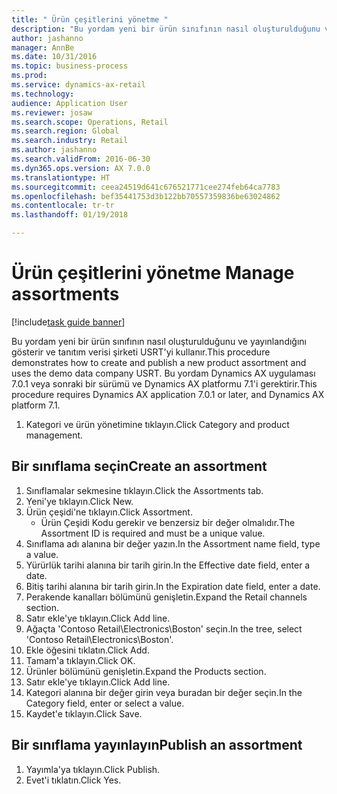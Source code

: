 ```yaml
--- 
title: " Ürün çeşitlerini yönetme "
description: "Bu yordam yeni bir ürün sınıfının nasıl oluşturulduğunu ve yayınlandığını gösterir ve tanıtım verisi şirketi USRT'yi kullanır."
author: jashanno
manager: AnnBe
ms.date: 10/31/2016
ms.topic: business-process
ms.prod: 
ms.service: dynamics-ax-retail
ms.technology: 
audience: Application User
ms.reviewer: josaw
ms.search.scope: Operations, Retail
ms.search.region: Global
ms.search.industry: Retail
ms.author: jashanno
ms.search.validFrom: 2016-06-30
ms.dyn365.ops.version: AX 7.0.0
ms.translationtype: HT
ms.sourcegitcommit: ceea24519d641c676521771cee274feb64ca7783
ms.openlocfilehash: bef35441753d3b122bb70557359836be63024862
ms.contentlocale: tr-tr
ms.lasthandoff: 01/19/2018

---
```

# <a name="manage-assortments"></a><span data-ttu-id="cd685-103"> Ürün çeşitlerini yönetme </span><span class="sxs-lookup"><span data-stu-id="cd685-103">Manage assortments</span></span> 

[!include[task guide banner](../includes/task-guide-banner.md)]

<span data-ttu-id="cd685-104">Bu yordam yeni bir ürün sınıfının nasıl oluşturulduğunu ve yayınlandığını gösterir ve tanıtım verisi şirketi USRT'yi kullanır.</span><span class="sxs-lookup"><span data-stu-id="cd685-104">This procedure demonstrates how to create and publish a new product assortment and uses the demo data company USRT.</span></span> <span data-ttu-id="cd685-105">Bu yordam Dynamics AX uygulaması 7.0.1 veya sonraki bir sürümü ve Dynamics AX platformu 7.1'i gerektirir.</span><span class="sxs-lookup"><span data-stu-id="cd685-105">This procedure requires Dynamics AX application 7.0.1 or later, and Dynamics AX platform 7.1.</span></span>  

1. <span data-ttu-id="cd685-106">Kategori ve ürün yönetimine tıklayın.</span><span class="sxs-lookup"><span data-stu-id="cd685-106">Click Category and product management.</span></span>

## <a name="create-an-assortment"></a><span data-ttu-id="cd685-107">Bir sınıflama seçin</span><span class="sxs-lookup"><span data-stu-id="cd685-107">Create an assortment</span></span>
1. <span data-ttu-id="cd685-108">Sınıflamalar sekmesine tıklayın.</span><span class="sxs-lookup"><span data-stu-id="cd685-108">Click the Assortments tab.</span></span>
2. <span data-ttu-id="cd685-109">Yeni'ye tıklayın.</span><span class="sxs-lookup"><span data-stu-id="cd685-109">Click New.</span></span>
3. <span data-ttu-id="cd685-110">Ürün çeşidi'ne tıklayın.</span><span class="sxs-lookup"><span data-stu-id="cd685-110">Click Assortment.</span></span>
    * <span data-ttu-id="cd685-111">Ürün Çeşidi Kodu gerekir ve benzersiz bir değer olmalıdır.</span><span class="sxs-lookup"><span data-stu-id="cd685-111">The Assortment ID is required and must be a unique value.</span></span>  
4. <span data-ttu-id="cd685-112">Sınıflama adı alanına bir değer yazın.</span><span class="sxs-lookup"><span data-stu-id="cd685-112">In the Assortment name field, type a value.</span></span>
5. <span data-ttu-id="cd685-113">Yürürlük tarihi alanına bir tarih girin.</span><span class="sxs-lookup"><span data-stu-id="cd685-113">In the Effective date field, enter a date.</span></span>
6. <span data-ttu-id="cd685-114">Bitiş tarihi alanına bir tarih girin.</span><span class="sxs-lookup"><span data-stu-id="cd685-114">In the Expiration date field, enter a date.</span></span>
7. <span data-ttu-id="cd685-115">Perakende kanalları bölümünü genişletin.</span><span class="sxs-lookup"><span data-stu-id="cd685-115">Expand the Retail channels section.</span></span>
8. <span data-ttu-id="cd685-116">Satır ekle'ye tıklayın.</span><span class="sxs-lookup"><span data-stu-id="cd685-116">Click Add line.</span></span>
9. <span data-ttu-id="cd685-117">Ağaçta 'Contoso Retail\Electronics\Boston' seçin.</span><span class="sxs-lookup"><span data-stu-id="cd685-117">In the tree, select 'Contoso Retail\Electronics\Boston'.</span></span>
10. <span data-ttu-id="cd685-118">Ekle öğesini tıklatın.</span><span class="sxs-lookup"><span data-stu-id="cd685-118">Click Add.</span></span>
11. <span data-ttu-id="cd685-119">Tamam'a tıklayın.</span><span class="sxs-lookup"><span data-stu-id="cd685-119">Click OK.</span></span>
12. <span data-ttu-id="cd685-120">Ürünler bölümünü genişletin.</span><span class="sxs-lookup"><span data-stu-id="cd685-120">Expand the Products section.</span></span>
13. <span data-ttu-id="cd685-121">Satır ekle'ye tıklayın.</span><span class="sxs-lookup"><span data-stu-id="cd685-121">Click Add line.</span></span>
14. <span data-ttu-id="cd685-122">Kategori alanına bir değer girin veya buradan bir değer seçin.</span><span class="sxs-lookup"><span data-stu-id="cd685-122">In the Category field, enter or select a value.</span></span>
15. <span data-ttu-id="cd685-123">Kaydet'e tıklayın.</span><span class="sxs-lookup"><span data-stu-id="cd685-123">Click Save.</span></span>

## <a name="publish-an-assortment"></a><span data-ttu-id="cd685-124">Bir sınıflama yayınlayın</span><span class="sxs-lookup"><span data-stu-id="cd685-124">Publish an assortment</span></span>
1. <span data-ttu-id="cd685-125">Yayımla'ya tıklayın.</span><span class="sxs-lookup"><span data-stu-id="cd685-125">Click Publish.</span></span>
2. <span data-ttu-id="cd685-126">Evet'i tıklatın.</span><span class="sxs-lookup"><span data-stu-id="cd685-126">Click Yes.</span></span>


